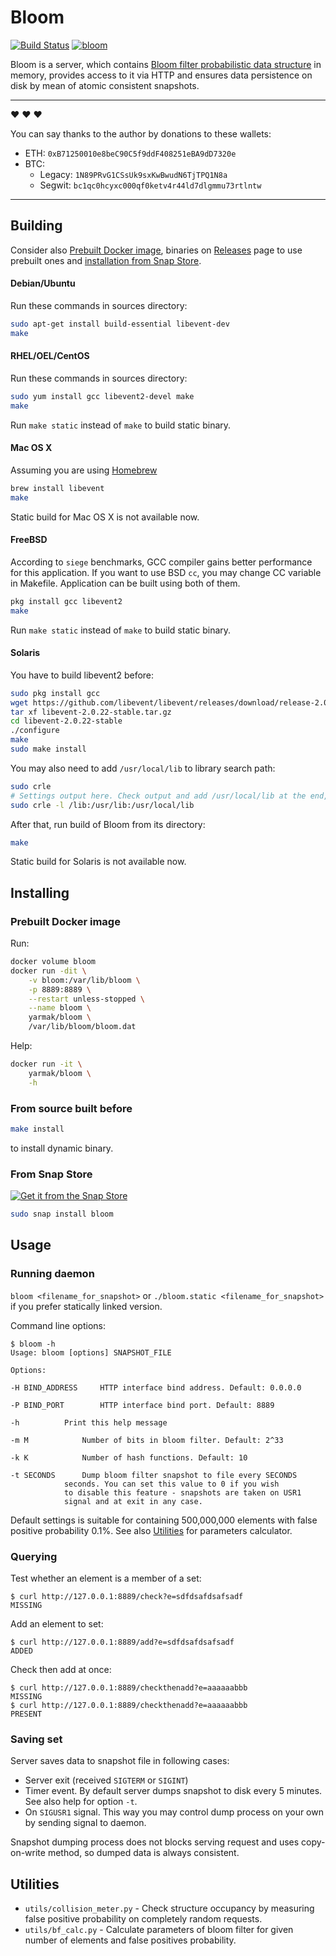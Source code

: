Bloom
=====

[![Build Status](https://travis-ci.org/Snawoot/bloom.svg?branch=master)](https://travis-ci.org/Snawoot/bloom) [![bloom](https://snapcraft.io//bloom/badge.svg)](https://snapcraft.io/bloom)

Bloom is a server, which contains [Bloom filter probabilistic data structure](https://en.wikipedia.org/wiki/Bloom_filter) in memory, provides access to it via HTTP and ensures data persistence on disk by mean of atomic consistent snapshots.

---

:heart: :heart: :heart:

You can say thanks to the author by donations to these wallets:

- ETH: `0xB71250010e8beC90C5f9ddF408251eBA9dD7320e`
- BTC:
  - Legacy: `1N89PRvG1CSsUk9sxKwBwudN6TjTPQ1N8a`
  - Segwit: `bc1qc0hcyxc000qf0ketv4r44ld7dlgmmu73rtlntw`

---

## Building

Consider also [Prebuilt Docker image](#prebuilt-docker-image), binaries on [Releases](https://github.com/Snawoot/bloom/releases) page to use prebuilt ones and [installation from Snap Store](#from-snap-store).

#### Debian/Ubuntu

Run these commands in sources directory:

```bash
sudo apt-get install build-essential libevent-dev
make
```

#### RHEL/OEL/CentOS

Run these commands in sources directory:

```bash
sudo yum install gcc libevent2-devel make
make
```

Run `make static` instead of `make` to build static binary.

#### Mac OS X

Assuming you are using [Homebrew](http://brew.sh/)

```bash
brew install libevent
make
```

Static build for Mac OS X is not available now.

#### FreeBSD

According to `siege` benchmarks, GCC compiler gains better performance for this application. If you want to use BSD `cc`, you may change CC variable in Makefile. Application can be built using both of them.

```bash
pkg install gcc libevent2
make
```

Run `make static` instead of `make` to build static binary.

#### Solaris

You have to build libevent2 before:

```bash
sudo pkg install gcc
wget https://github.com/libevent/libevent/releases/download/release-2.0.22-stable/libevent-2.0.22-stable.tar.gz
tar xf libevent-2.0.22-stable.tar.gz
cd libevent-2.0.22-stable
./configure
make
sudo make install
```
You may also need to add `/usr/local/lib` to library search path:

```bash
sudo crle
# Settings output here. Check output and add /usr/local/lib at the end, delimiting it by colon
sudo crle -l /lib:/usr/lib:/usr/local/lib
```

After that, run build of Bloom from its directory:

```bash
make
```

Static build for Solaris is not available now.

## Installing

### Prebuilt Docker image

Run:

```bash
docker volume bloom
docker run -dit \
    -v bloom:/var/lib/bloom \
    -p 8889:8889 \
    --restart unless-stopped \
    --name bloom \
    yarmak/bloom \
    /var/lib/bloom/bloom.dat
```

Help:

```bash
docker run -it \
    yarmak/bloom \
    -h
```
### From source built before

```bash
make install
```
to install dynamic binary.

### From Snap Store

[![Get it from the Snap Store](https://snapcraft.io/static/images/badges/en/snap-store-black.svg)](https://snapcraft.io/bloom)

```bash
sudo snap install bloom
```

## Usage

### Running daemon

`bloom <filename_for_snapshot>` or
`./bloom.static <filename_for_snapshot>` if you prefer statically linked version. 

Command line options:

```
$ bloom -h
Usage: bloom [options] SNAPSHOT_FILE

Options:

-H BIND_ADDRESS		HTTP interface bind address. Default: 0.0.0.0

-P BIND_PORT		HTTP interface bind port. Default: 8889

-h			Print this help message

-m M			Number of bits in bloom filter. Default: 2^33

-k K			Number of hash functions. Default: 10

-t SECONDS		Dump bloom filter snapshot to file every SECONDS
			seconds. You can set this value to 0 if you wish
			to disable this feature - snapshots are taken on USR1
			signal and at exit in any case.
```

Default settings is suitable for containing 500,000,000 elements with false positive probability 0.1%. See also [Utilities](https://github.com/Snawoot/bloom#utilities) for parameters calculator.

### Querying

Test whether an element is a member of a set:
```
$ curl http://127.0.0.1:8889/check?e=sdfdsafdsafsadf
MISSING
```
Add an element to set:
```
$ curl http://127.0.0.1:8889/add?e=sdfdsafdsafsadf
ADDED
```
Check then add at once:
```
$ curl http://127.0.0.1:8889/checkthenadd?e=aaaaaabbb
MISSING
$ curl http://127.0.0.1:8889/checkthenadd?e=aaaaaabbb
PRESENT
```
### Saving set

Server saves data to snapshot file in following cases:
* Server exit (received `SIGTERM` or `SIGINT`)
* Timer event. By default server dumps snapshot to disk every 5 minutes. See also help for option `-t`.
* On `SIGUSR1` signal. This way you may control dump process on your own by sending signal to daemon.

Snapshot dumping process does not blocks serving request and uses copy-on-write method, so dumped data is always consistent.

## Utilities

* `utils/collision_meter.py` - Check structure occupancy by measuring false positive probability on completely random requests.
* `utils/bf_calc.py` - Calculate parameters of bloom filter for given number of elements and false positives probability.
